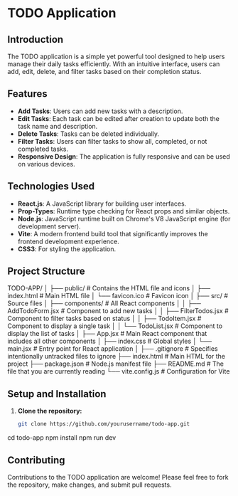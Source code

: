 # TODO Application

## Introduction
The TODO application is a simple yet powerful tool designed to help users manage their daily tasks efficiently. With an intuitive interface, users can add, edit, delete, and filter tasks based on their completion status.

## Features
- **Add Tasks**: Users can add new tasks with a description.
- **Edit Tasks**: Each task can be edited after creation to update both the task name and description.
- **Delete Tasks**: Tasks can be deleted individually.
- **Filter Tasks**: Users can filter tasks to show all, completed, or not completed tasks.
- **Responsive Design**: The application is fully responsive and can be used on various devices.

## Technologies Used
- **React.js**: A JavaScript library for building user interfaces.
- **Prop-Types**: Runtime type checking for React props and similar objects.
- **Node.js**: JavaScript runtime built on Chrome's V8 JavaScript engine (for development server).
- **Vite**: A modern frontend build tool that significantly improves the frontend development experience.
- **CSS3**: For styling the application.

## Project Structure
TODO-APP/
│
├── public/ # Contains the HTML file and icons
│ ├── index.html # Main HTML file
│ └── favicon.ico # Favicon icon
│
├── src/ # Source files
│ ├── components/ # All React components
│ │ ├── AddTodoForm.jsx # Component to add new tasks
│ │ ├── FilterTodos.jsx # Component to filter tasks based on status
│ │ ├── TodoItem.jsx # Component to display a single task
│ │ └── TodoList.jsx # Component to display the list of tasks
│ ├── App.jsx # Main React component that includes all other components
│ ├── index.css # Global styles
│ └── main.jsx # Entry point for React application
│
├── .gitignore # Specifies intentionally untracked files to ignore
├── index.html # Main HTML for the project
├── package.json # Node.js manifest file
├── README.md # The file that you are currently reading
└── vite.config.js # Configuration for Vite


## Setup and Installation
1. **Clone the repository:**
   ```bash
   git clone https://github.com/yourusername/todo-app.git
cd todo-app
npm install
npm run dev

## Contributing
Contributions to the TODO application are welcome! Please feel free to fork the repository, make changes, and submit pull requests.